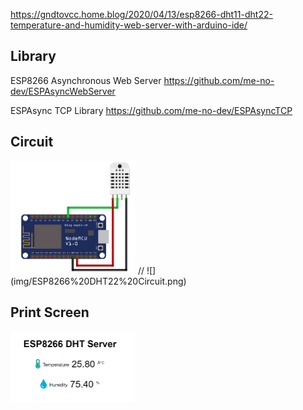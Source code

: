 https://gndtovcc.home.blog/2020/04/13/esp8266-dht11-dht22-temperature-and-humidity-web-server-with-arduino-ide/

## Library

ESP8266 Asynchronous Web Server
https://github.com/me-no-dev/ESPAsyncWebServer

ESPAsync TCP Library
https://github.com/me-no-dev/ESPAsyncTCP

## Circuit
<img src="img/ESP8266%20DHT22%20Circuit.png" alt="Circuito" width="200"/>
// ![](img/ESP8266%20DHT22%20Circuit.png)

## Print Screen
<img src="img/PrintScreen.png" alt="Circuito" width="200"/>

